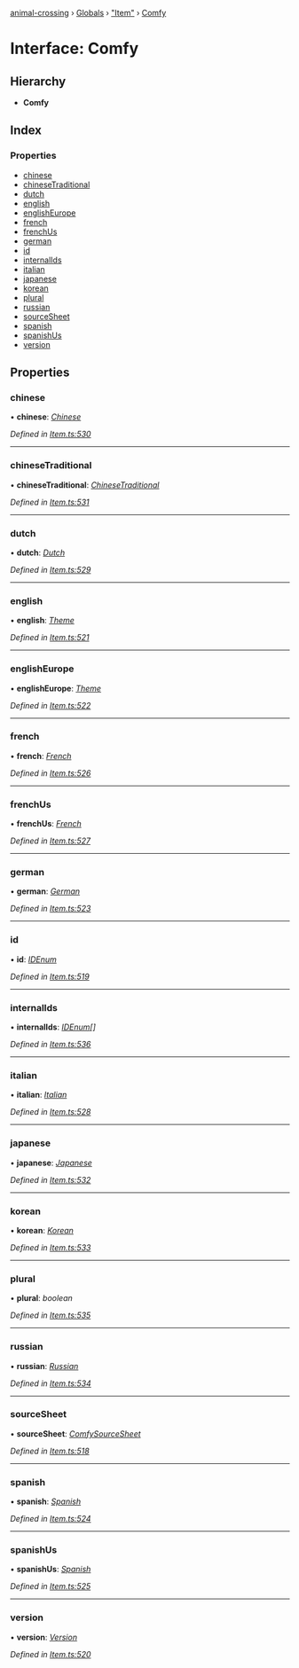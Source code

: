 [animal-crossing](../README.md) › [Globals](../globals.md) › ["Item"](../modules/_item_.md) › [Comfy](_item_.comfy.md)

# Interface: Comfy

## Hierarchy

* **Comfy**

## Index

### Properties

* [chinese](_item_.comfy.md#chinese)
* [chineseTraditional](_item_.comfy.md#chinesetraditional)
* [dutch](_item_.comfy.md#dutch)
* [english](_item_.comfy.md#english)
* [englishEurope](_item_.comfy.md#englisheurope)
* [french](_item_.comfy.md#french)
* [frenchUs](_item_.comfy.md#frenchus)
* [german](_item_.comfy.md#german)
* [id](_item_.comfy.md#id)
* [internalIds](_item_.comfy.md#internalids)
* [italian](_item_.comfy.md#italian)
* [japanese](_item_.comfy.md#japanese)
* [korean](_item_.comfy.md#korean)
* [plural](_item_.comfy.md#plural)
* [russian](_item_.comfy.md#russian)
* [sourceSheet](_item_.comfy.md#sourcesheet)
* [spanish](_item_.comfy.md#spanish)
* [spanishUs](_item_.comfy.md#spanishus)
* [version](_item_.comfy.md#version)

## Properties

###  chinese

• **chinese**: *[Chinese](../enums/_item_.chinese.md)*

*Defined in [Item.ts:530](https://github.com/Norviah/animal-crossing/blob/37c048c/module/types/Item.ts#L530)*

___

###  chineseTraditional

• **chineseTraditional**: *[ChineseTraditional](../enums/_item_.chinesetraditional.md)*

*Defined in [Item.ts:531](https://github.com/Norviah/animal-crossing/blob/37c048c/module/types/Item.ts#L531)*

___

###  dutch

• **dutch**: *[Dutch](../enums/_item_.dutch.md)*

*Defined in [Item.ts:529](https://github.com/Norviah/animal-crossing/blob/37c048c/module/types/Item.ts#L529)*

___

###  english

• **english**: *[Theme](../enums/_item_.theme.md)*

*Defined in [Item.ts:521](https://github.com/Norviah/animal-crossing/blob/37c048c/module/types/Item.ts#L521)*

___

###  englishEurope

• **englishEurope**: *[Theme](../enums/_item_.theme.md)*

*Defined in [Item.ts:522](https://github.com/Norviah/animal-crossing/blob/37c048c/module/types/Item.ts#L522)*

___

###  french

• **french**: *[French](../enums/_item_.french.md)*

*Defined in [Item.ts:526](https://github.com/Norviah/animal-crossing/blob/37c048c/module/types/Item.ts#L526)*

___

###  frenchUs

• **frenchUs**: *[French](../enums/_item_.french.md)*

*Defined in [Item.ts:527](https://github.com/Norviah/animal-crossing/blob/37c048c/module/types/Item.ts#L527)*

___

###  german

• **german**: *[German](../enums/_item_.german.md)*

*Defined in [Item.ts:523](https://github.com/Norviah/animal-crossing/blob/37c048c/module/types/Item.ts#L523)*

___

###  id

• **id**: *[IDEnum](../enums/_item_.idenum.md)*

*Defined in [Item.ts:519](https://github.com/Norviah/animal-crossing/blob/37c048c/module/types/Item.ts#L519)*

___

###  internalIds

• **internalIds**: *[IDEnum](../enums/_item_.idenum.md)[]*

*Defined in [Item.ts:536](https://github.com/Norviah/animal-crossing/blob/37c048c/module/types/Item.ts#L536)*

___

###  italian

• **italian**: *[Italian](../enums/_item_.italian.md)*

*Defined in [Item.ts:528](https://github.com/Norviah/animal-crossing/blob/37c048c/module/types/Item.ts#L528)*

___

###  japanese

• **japanese**: *[Japanese](../enums/_item_.japanese.md)*

*Defined in [Item.ts:532](https://github.com/Norviah/animal-crossing/blob/37c048c/module/types/Item.ts#L532)*

___

###  korean

• **korean**: *[Korean](../enums/_item_.korean.md)*

*Defined in [Item.ts:533](https://github.com/Norviah/animal-crossing/blob/37c048c/module/types/Item.ts#L533)*

___

###  plural

• **plural**: *boolean*

*Defined in [Item.ts:535](https://github.com/Norviah/animal-crossing/blob/37c048c/module/types/Item.ts#L535)*

___

###  russian

• **russian**: *[Russian](../enums/_item_.russian.md)*

*Defined in [Item.ts:534](https://github.com/Norviah/animal-crossing/blob/37c048c/module/types/Item.ts#L534)*

___

###  sourceSheet

• **sourceSheet**: *[ComfySourceSheet](../enums/_item_.comfysourcesheet.md)*

*Defined in [Item.ts:518](https://github.com/Norviah/animal-crossing/blob/37c048c/module/types/Item.ts#L518)*

___

###  spanish

• **spanish**: *[Spanish](../enums/_item_.spanish.md)*

*Defined in [Item.ts:524](https://github.com/Norviah/animal-crossing/blob/37c048c/module/types/Item.ts#L524)*

___

###  spanishUs

• **spanishUs**: *[Spanish](../enums/_item_.spanish.md)*

*Defined in [Item.ts:525](https://github.com/Norviah/animal-crossing/blob/37c048c/module/types/Item.ts#L525)*

___

###  version

• **version**: *[Version](../enums/_item_.version.md)*

*Defined in [Item.ts:520](https://github.com/Norviah/animal-crossing/blob/37c048c/module/types/Item.ts#L520)*
